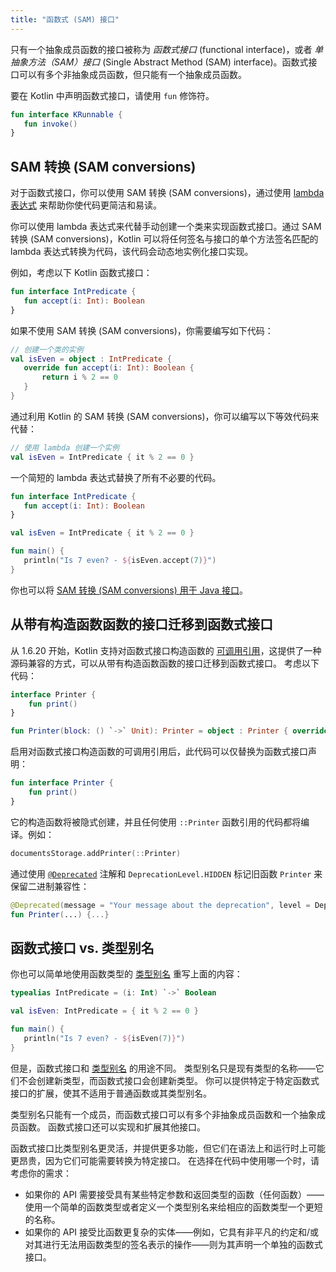 ```yaml
---
title: "函数式 (SAM) 接口"
---
```

只有一个抽象成员函数的接口被称为 _函数式接口_ (functional interface)，或者 _单抽象方法（SAM）接口_ (Single Abstract Method (SAM) interface)。函数式接口可以有多个非抽象成员函数，但只能有一个抽象成员函数。

要在 Kotlin 中声明函数式接口，请使用 `fun` 修饰符。

```kotlin
fun interface KRunnable {
   fun invoke()
}
```

## SAM 转换 (SAM conversions)

对于函数式接口，你可以使用 SAM 转换 (SAM conversions)，通过使用 [lambda 表达式](lambdas.md#lambda-expressions-and-anonymous-functions) 来帮助你使代码更简洁和易读。

你可以使用 lambda 表达式来代替手动创建一个类来实现函数式接口。通过 SAM 转换 (SAM conversions)，Kotlin 可以将任何签名与接口的单个方法签名匹配的 lambda 表达式转换为代码，该代码会动态地实例化接口实现。

例如，考虑以下 Kotlin 函数式接口：

```kotlin
fun interface IntPredicate {
   fun accept(i: Int): Boolean
}
```

如果不使用 SAM 转换 (SAM conversions)，你需要编写如下代码：

```kotlin
// 创建一个类的实例
val isEven = object : IntPredicate {
   override fun accept(i: Int): Boolean {
       return i % 2 == 0
   }
}
```

通过利用 Kotlin 的 SAM 转换 (SAM conversions)，你可以编写以下等效代码来代替：

```kotlin
// 使用 lambda 创建一个实例
val isEven = IntPredicate { it % 2 == 0 }
```

一个简短的 lambda 表达式替换了所有不必要的代码。

```kotlin
fun interface IntPredicate {
   fun accept(i: Int): Boolean
}

val isEven = IntPredicate { it % 2 == 0 }

fun main() {
   println("Is 7 even? - ${isEven.accept(7)}")
}
```

你也可以将 [SAM 转换 (SAM conversions) 用于 Java 接口](java-interop.md#sam-conversions)。

## 从带有构造函数函数的接口迁移到函数式接口

从 1.6.20 开始，Kotlin 支持对函数式接口构造函数的 [可调用引用](reflection.md#callable-references)，这提供了一种源码兼容的方式，可以从带有构造函数函数的接口迁移到函数式接口。
考虑以下代码：

```kotlin
interface Printer { 
    fun print() 
}

fun Printer(block: () `->` Unit): Printer = object : Printer { override fun print() = block() }
```

启用对函数式接口构造函数的可调用引用后，此代码可以仅替换为函数式接口声明：

```kotlin
fun interface Printer { 
    fun print()
}
```

它的构造函数将被隐式创建，并且任何使用 `::Printer` 函数引用的代码都将编译。例如：

```kotlin
documentsStorage.addPrinter(::Printer)
```

通过使用 [`@Deprecated`](https://kotlinlang.org/api/latest/jvm/stdlib/kotlin/-deprecated/) 注解和 `DeprecationLevel.HIDDEN` 标记旧函数 `Printer` 来保留二进制兼容性：

```kotlin
@Deprecated(message = "Your message about the deprecation", level = DeprecationLevel.HIDDEN)
fun Printer(...) {...}
```

## 函数式接口 vs. 类型别名

你也可以简单地使用函数类型的 [类型别名](type-aliases.md) 重写上面的内容：

```kotlin
typealias IntPredicate = (i: Int) `->` Boolean

val isEven: IntPredicate = { it % 2 == 0 }

fun main() {
   println("Is 7 even? - ${isEven(7)}")
}
```

但是，函数式接口和 [类型别名](type-aliases.md) 的用途不同。
类型别名只是现有类型的名称——它们不会创建新类型，而函数式接口会创建新类型。
你可以提供特定于特定函数式接口的扩展，使其不适用于普通函数或其类型别名。

类型别名只能有一个成员，而函数式接口可以有多个非抽象成员函数和一个抽象成员函数。
函数式接口还可以实现和扩展其他接口。

函数式接口比类型别名更灵活，并提供更多功能，但它们在语法上和运行时上可能更昂贵，因为它们可能需要转换为特定接口。
在选择在代码中使用哪一个时，请考虑你的需求：
* 如果你的 API 需要接受具有某些特定参数和返回类型的函数（任何函数）——使用一个简单的函数类型或者定义一个类型别名来给相应的函数类型一个更短的名称。
* 如果你的 API 接受比函数更复杂的实体——例如，它具有非平凡的约定和/或对其进行无法用函数类型的签名表示的操作——则为其声明一个单独的函数式接口。